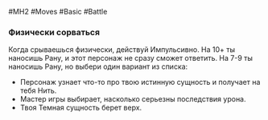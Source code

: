 #MH2 #Moves #Basic #Battle 

### Физически сорваться 

Когда срываешься физически, действуй Импульсивно. На 10+ ты наносишь Рану, и этот персонаж не сразу сможет ответить.
На 7-9 ты наносишь Рану, но выбери один вариант из списка: 
- Персонаж узнает что-то про твою истинную сущность и получает на тебя Нить. 
- Мастер игры выбирает, насколько серьезны последствия урона. 
- Твоя Темная сущность берет верх.